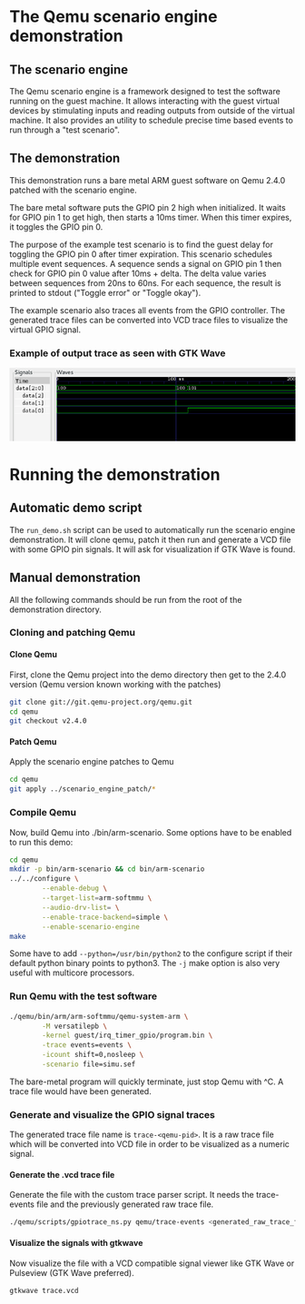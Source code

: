 The Qemu scenario engine demonstration
======================================

## The scenario engine
The Qemu scenario engine is a framework designed to test the software running
on the guest machine.  It allows interacting with the guest virtual devices by
stimulating inputs and reading outputs from outside of the virtual machine.
It also provides an utility to schedule precise time based events to run
through a "test scenario".

## The demonstration
This demonstration runs a bare metal ARM guest software on Qemu 2.4.0 patched
with the scenario engine.

The bare metal software puts the GPIO pin 2 high when initialized.
It waits for GPIO pin 1 to get high, then starts a 10ms timer. When this timer
expires, it toggles the GPIO pin 0.

The purpose of the example test scenario is to find the guest delay for
toggling the GPIO pin 0 after timer expiration.  This scenario schedules
multiple event sequences. A sequence sends a signal on GPIO pin 1 then check
for GPIO pin 0 value after 10ms + delta. The delta value varies between
sequences from 20ns to 60ns.  For each sequence, the result is printed to
stdout ("Toggle error" or "Toggle okay").

The example scenario also traces all events from the GPIO controller. The
generated trace files can be converted into VCD trace files to visualize the
virtual GPIO signal.

### Example of output trace as seen with GTK Wave
![trace_gtkwave](images/trace_gtkwave.png)

Running the demonstration
=========================

## Automatic demo script
The `run_demo.sh` script can be used to automatically run the scenario engine
demonstration. It will clone qemu, patch it then run and generate a VCD file
with some GPIO pin signals.
It will ask for visualization if GTK Wave is found.

## Manual demonstration
All the following commands should be run from the root of the demonstration
directory.

### Cloning and patching Qemu

#### Clone Qemu
First, clone the Qemu project into the demo directory then get to the 2.4.0
version (Qemu version known working with the patches)

```bash
git clone git://git.qemu-project.org/qemu.git
cd qemu
git checkout v2.4.0
```

#### Patch Qemu
Apply the scenario engine patches to Qemu

```bash
cd qemu
git apply ../scenario_engine_patch/*
```

### Compile Qemu
Now, build Qemu into ./bin/arm-scenario.
Some options have to be enabled to run this demo:

```bash
cd qemu
mkdir -p bin/arm-scenario && cd bin/arm-scenario
../../configure \
        --enable-debug \
        --target-list=arm-softmmu \
        --audio-drv-list= \
        --enable-trace-backend=simple \
        --enable-scenario-engine
make
```

Some have to add `--python=/usr/bin/python2` to the configure script if their
default python binary points to python3.
The `-j` make option is also very useful with multicore processors.

### Run Qemu with the test software
```bash
./qemu/bin/arm/arm-softmmu/qemu-system-arm \
        -M versatilepb \
        -kernel guest/irq_timer_gpio/program.bin \
        -trace events=events \
        -icount shift=0,nosleep \
        -scenario file=simu.sef
```

The bare-metal program will quickly terminate, just stop Qemu with ^C.
A trace file would have been generated.

### Generate and visualize the GPIO signal traces
The generated trace file name is `trace-<qemu-pid>`. It is a raw trace file
which will be converted into VCD file in order to be visualized as a numeric
signal.

#### Generate the .vcd trace file
Generate the file with the custom trace parser script. It needs the trace-events
file and the previously generated raw trace file.

```bash
./qemu/scripts/gpiotrace_ns.py qemu/trace-events <generated_raw_trace_file>
```

#### Visualize the signals with gtkwave
Now visualize the file with a VCD compatible signal viewer like GTK Wave or
Pulseview (GTK Wave preferred).

```bash
gtkwave trace.vcd
```
